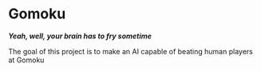 # Gomoku

_**Yeah, well, your brain has to fry sometime**_

The goal of this project is to make an AI capable of beating human players at Gomoku
